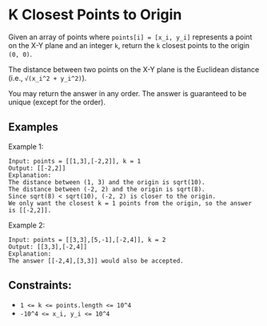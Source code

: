 
# K Closest Points to Origin

Given an array of points where `points[i] = [x_i, y_i]` represents a point on the X-Y plane and an integer `k`, return the `k` closest points to the origin `(0, 0)`.

The distance between two points on the X-Y plane is the Euclidean distance (i.e., `√(x_i^2 + y_i^2)`).

You may return the answer in any order. The answer is guaranteed to be unique (except for the order).

## Examples

Example 1:

```
Input: points = [[1,3],[-2,2]], k = 1
Output: [[-2,2]]
Explanation:
The distance between (1, 3) and the origin is sqrt(10).
The distance between (-2, 2) and the origin is sqrt(8).
Since sqrt(8) < sqrt(10), (-2, 2) is closer to the origin.
We only want the closest k = 1 points from the origin, so the answer is [[-2,2]].
```

Example 2:

```
Input: points = [[3,3],[5,-1],[-2,4]], k = 2
Output: [[3,3],[-2,4]]
Explanation:
The answer [[-2,4],[3,3]] would also be accepted.
```

## Constraints:

* `1 <= k <= points.length <= 10^4`
* `-10^4 <= x_i, y_i <= 10^4`

